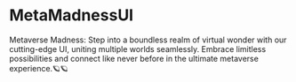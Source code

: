 # MetaMadnessUI
Metaverse Madness: Step into a boundless realm of virtual wonder with our cutting-edge UI, uniting multiple worlds seamlessly. Embrace limitless possibilities and connect like never before in the ultimate metaverse experience.🪐🪐
